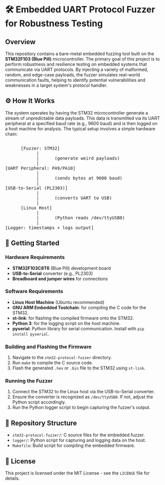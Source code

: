 # 🛠️ Embedded UART Protocol Fuzzer for Robustness Testing

## Overview
This repository contains a bare-metal embedded fuzzing tool built on the **STM32F103 (Blue Pill)** microcontroller. The primary goal of this project is to perform robustness and resilience testing on embedded systems that communicate via UART protocols. By injecting a variety of malformed, random, and edge-case payloads, the fuzzer simulates real-world communication faults, helping to identify potential vulnerabilities and weaknesses in a target system's protocol handler.

## ⚙️ How It Works
The system operates by having the STM32 microcontroller generate a stream of unpredictable data payloads. This data is transmitted via its UART peripheral at a specified baud rate (e.g., 9600 baud) and is then logged on a host machine for analysis. The typical setup involves a simple hardware chain:

<pre>
                      
      [Fuzzer: STM32]   
            |
            |      (generate weird payloads)   
            |   
[UART Peripheral: PA9/PA10]   
            |   
            |      (sends bytes at 9600 baud)   
            |   
[USB-to-Serial (PL2303)]   
            |   
            |      (converts UART to USB)   
            |   
      [Linux Host]   
            |   
            |      (Python reads /dev/ttyUSB0)   
            |   
[Logger: timestamps + logs output]   
</pre>

## 🚀 Getting Started

### Hardware Requirements
* **STM32F103C8T6** (Blue Pill) development board
* **USB-to-Serial** converter (e.g., PL2303)
* **Breadboard and jumper wires** for connections

### Software Requirements
* **Linux Host Machine** (Ubuntu recommended)
* **GNU ARM Embedded Toolchain**: for compiling the C code for the STM32.
* **st-link**: for flashing the compiled firmware onto the STM32.
* **Python 3**: for the logging script on the host machine.
* **pyserial**: Python library for serial communication. Install with `pip install pyserial`.

### Building and Flashing the Firmware
1.  Navigate to the `stm32-protocol-fuzzer` directory.
2.  Run `make` to compile the C source code.
3.  Flash the generated `.hex` or `.bin` file to the STM32 using `st-link`.

### Running the Fuzzer
1.  Connect the STM32 to the Linux host via the USB-to-Serial converter.
2.  Ensure the converter is recognized as `/dev/ttyUSB0`. If not, adjust the Python script accordingly.
3.  Run the Python logger script to begin capturing the fuzzer's output.

## 📁 Repository Structure
* `stm32-protocol-fuzzer/`: C source files for the embedded fuzzer.
* `logger/`: Python script for capturing and logging data on the host.
* `Makefile`: Build script for compiling the embedded firmware.

## 📄 License
This project is licensed under the MIT License - see the `LICENSE` file for details.
